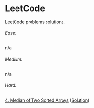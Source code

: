 # LeetCode
LeetCode problems solutions.
###### Ease:
n/a
###### Medium:
n/a
###### Hard:
[4. Median of Two Sorted Arrays](https://leetcode.com/problems/median-of-two-sorted-arrays/) ([Solution](https://github.com/YuriSpiridonov/LeetCode/blob/master/Hard/MedianofTwoSortedArrays.py)) 
